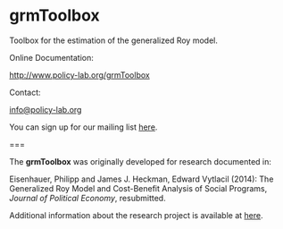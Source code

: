 grmToolbox
===================

Toolbox for the estimation of the generalized Roy model.

Online Documentation:

http://www.policy-lab.org/grmToolbox

Contact:

info@policy-lab.org

You can sign up for our mailing list [here](http://eepurl.com/RStEH).

===

The **grmToolbox** was originally developed for research documented in:

Eisenhauer, Philipp and James J. Heckman, Edward Vytlacil (2014): The Generalized Roy Model and Cost-Benefit Analysis of Social Programs, *Journal of Political Economy*, resubmitted.

Additional information about the research project is available at [here](http://www.policy-lab.org/cb-analysis).

